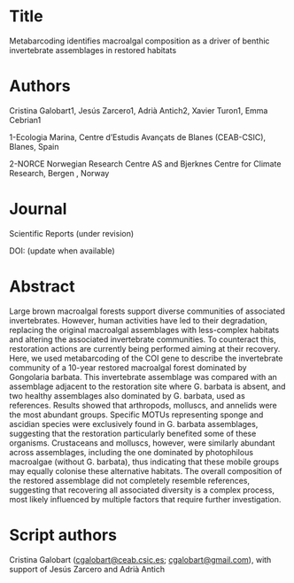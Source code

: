 # Title
Metabarcoding identifies macroalgal composition as a driver of benthic invertebrate assemblages in restored habitats

# Authors
Cristina Galobart1, Jesús Zarcero1, Adrià Antich2, Xavier Turon1, Emma Cebrian1

1-Ecologia Marina, Centre d’Estudis Avançats de Blanes (CEAB-CSIC), Blanes, Spain

2-NORCE Norwegian Research Centre AS and Bjerknes Centre for Climate Research, Bergen , Norway

# Journal
Scientific Reports (under revision)

DOI: (update when available)

# Abstract
Large brown macroalgal forests support diverse communities of associated invertebrates. However, human activities have led to their degradation, replacing the original macroalgal assemblages with less-complex habitats and altering the associated invertebrate communities. To counteract this, restoration actions are currently being performed aiming at their recovery. Here, we used metabarcoding of the COI gene to describe the invertebrate community of a 10-year restored macroalgal forest dominated by Gongolaria barbata. This invertebrate assemblage was compared with an assemblage adjacent to the restoration site where G. barbata is absent, and two healthy assemblages also dominated by G. barbata, used as references. Results showed that arthropods, molluscs, and annelids were the most abundant groups. Specific MOTUs representing sponge and ascidian species were exclusively found in G. barbata assemblages, suggesting that the restoration particularly benefited some of these organisms. Crustaceans and molluscs, however, were similarly abundant across assemblages, including the one dominated by photophilous macroalgae (without G. barbata), thus indicating that these mobile groups may equally colonise these alternative habitats. The overall composition of the restored assemblage did not completely resemble references, suggesting that recovering all associated diversity is a complex process, most likely influenced by multiple factors that require further investigation.

# Script authors
Cristina Galobart (cgalobart@ceab.csic.es; cgalobart@gmail.com), with support of Jesús Zarcero and Adrià Antich
